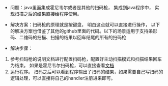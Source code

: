 - 问题：java里面集成霍尼韦尔或者是其他的扫码枪， 集成到java程序中， 实现扫描之后的结果直接给程序使用。 
- 解决方案：扫码枪的原理就是按键盘， 明白这点就可以直接进行操作， 以下的解决方案也借鉴了其他的github里面的代码。以下的场景适用于支持条形码、二维码的扫描、扫描的结果以回车结尾的所有的扫码枪

- 解决步骤：
1. 参考扫码枪的说明文档进行配置扫码枪，配置好主动扫描模式和扫描结果回车为结束。 如果是霍尼韦尔扫码枪，可以直接查看[文档](doc.docx)
2. 运行程序。 扫码之后可以看到程序输出了扫码的结果，如果需要自己写扫码的逻辑处理，可以直接将自己的handler注册进来即可。